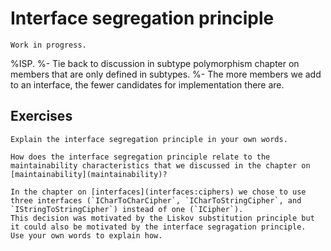# Interface segregation principle

```{warning}
Work in progress.
```

%ISP.
%- Tie back to discussion in subtype polymorphism chapter on members that are only defined in subtypes.
%- The more members we add to an interface, the fewer candidates for implementation there are.



## Exercises

```{exercise}
Explain the interface segregation principle in your own words.
```

```{exercise}
How does the interface segregation principle relate to the maintainability characteristics that we discussed in the chapter on [maintainability](maintainability)?
```

```{exercise}
In the chapter on [interfaces](interfaces:ciphers) we chose to use three interfaces (`ICharToCharCipher`, `ICharToStringCipher`, and `IStringToStringCipher`) instead of one (`ICipher`).
This decision was motivated by the Liskov substitution principle but it could also be motivated by the interface segragation principle.
Use your own words to explain how.
```

